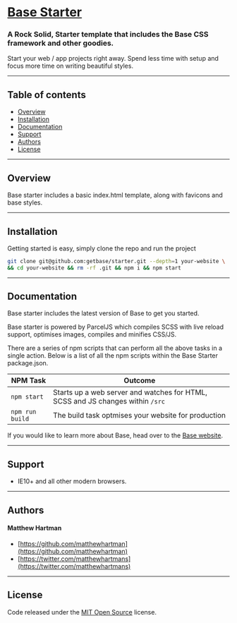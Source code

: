 # [Base Starter](http://getbase.org)

### A Rock Solid, Starter template that includes the Base CSS framework and other goodies.

Start your web / app projects right away. Spend less time with setup and focus more time on writing beautiful styles.

* * *

## Table of contents

* [Overview](#overview)
* [Installation](#installation)
* [Documentation](#documentation)
* [Support](#support)
* [Authors](#authors)
* [License](#license)

* * *

## Overview

Base starter includes a basic index.html template, along with favicons and base styles.

* * *

## Installation

Getting started is easy, simply clone the repo and run the project

```bash
git clone git@github.com:getbase/starter.git --depth=1 your-website \
&& cd your-website && rm -rf .git && npm i && npm start
```

* * *

## Documentation

Base starter includes the latest version of Base to get you started.

Base starter is powered by ParcelJS which compiles SCSS with live reload support, optimises images, compiles and minifies CSS/JS.

There are a series of npm scripts that can perform all the above tasks in a single action. Below is a list of all the npm scripts within the Base Starter package.json.

| NPM Task | Outcome |
| -------- | ------- |
| `npm start` | Starts up a web server and watches for HTML, SCSS and JS changes within `/src` |
| `npm run build` | The build task optmises your website for production |

If you would like to learn more about Base, head over to the [Base website](https://getbase.org).

* * *

## Support

* IE10+ and all other modern browsers.

* * *

## Authors

#### Matthew Hartman

* [https://github.com/matthewhartman](https://github.com/matthewhartman)
* [https://twitter.com/matthewhartmans](https://twitter.com/matthewhartmans)

* * *

## License

Code released under the [MIT Open Source](https://opensource.org/licenses/MIT) license.